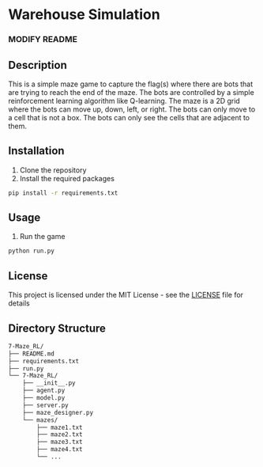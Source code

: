 # Warehouse Simulation


###
###
### MODIFY README
###
###





## Description
This is a simple maze game to capture the flag(s) where there are bots that are trying to reach the end of the maze. The bots are controlled by a simple reinforcement learning algorithm like Q-learning. The maze is a 2D grid where the bots can move up, down, left, or right. The bots can only move to a cell that is not a box. The bots can only see the cells that are adjacent to them.

## Installation
1. Clone the repository
2. Install the required packages
```bash
pip install -r requirements.txt
```

## Usage
1. Run the game
```bash
python run.py
```

## License
This project is licensed under the MIT License - see the [LICENSE](LICENSE) file for details


## Directory Structure
```bash
7-Maze_RL/
├── README.md
├── requirements.txt
├── run.py
└── 7-Maze_RL/
    ├── __init__.py
    ├── agent.py
    ├── model.py
    ├── server.py
    ├── maze_designer.py
    └── mazes/
        ├── maze1.txt
        ├── maze2.txt
        ├── maze3.txt
        ├── maze4.txt
        └── ...
```
